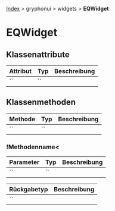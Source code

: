 [Index](../../../index.md) > gryphonui > widgets > **EQWidget**

# EQWidget

## Klassenattribute

| Attribut | Typ | Beschreibung |
| ------ | ------ | ------ |
| `` | `` | | 

## Klassenmethoden

| Methode | Typ | Beschreibung |
| ------ | ------ | ------ |
| `` | `` | | 

### !Methodenname<

| Parameter | Typ | Beschreibung |
| ------ | ------ | ------ |
| `` | `` | | 

| Rückgabetyp | Beschreibung |
| ------ | ------ |
| `` | | 